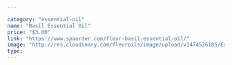```yaml
---

category: "essential-oil"
name: "Basil Essential Oil"
price: "$3.00"
link: "https://www.spaorder.com/fleur-basil-essential-oil/"
image: "http://res.cloudinary.com/fleuroils/image/upload/v1474526105/Essential%20Oil/basil.jpg"
type: 
---
```

